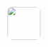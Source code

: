 <!DOCTYPE html>
<html>
<head>
<meta charset="utf-8">
<style>
	img{width:75px; height:75px; -webkit-border-radius:10px; -moz-border-radius:10px; border-radius:10px;}	
	
</style>
<p>
</head>
	<a href="https://github.com/AVS1508">
<img src="https://media.discordapp.net/attachments/887764078636986378/1000519540142247936/unknown.png" width="75" height="75" />
</a>
</p>
</html>
